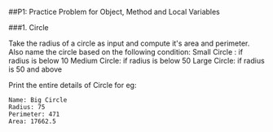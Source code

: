 ##P1: Practice Problem for Object, Method and Local Variables 

###1. Circle 

Take the radius of a circle as input and compute it's area and perimeter. 
Also name the circle based on the following condition: 
	Small Circle : if radius is below 10
	Medium Circle: if radius is below 50 
	Large Circle:  if radius is 50 and above

Print the entire details of Circle for eg: 
```
Name: Big Circle
Radius: 75
Perimeter: 471
Area: 17662.5
```


